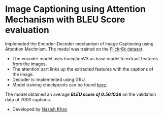 # Image Captioning using Attention Mechanism with BLEU Score evaluation
Implemeted the Encoder-Decoder mechanism of Image Captioning using Attention Mechnism. The model was trained on the [Flickr8k dataset](https://www.kaggle.com/adityajn105/flickr8k).
- The encoder model uses InceptionV3 as base model to extract features from the images.
- The attention part links up the extracted features with the captions of the image.
- Decoder is implemented using GRU.
- Model training checkpoints can be found [here](https://drive.google.com/drive/folders/1UcFkHRi06Qda4IFq9Y8K63zzZwh1FcXd?usp=sharing).

The model obtained an average ***BLEU score of 0.561036*** on the validation data of 7000 captions.

- Developed by [Nazish Khan](https://github.com/nazuk27)
